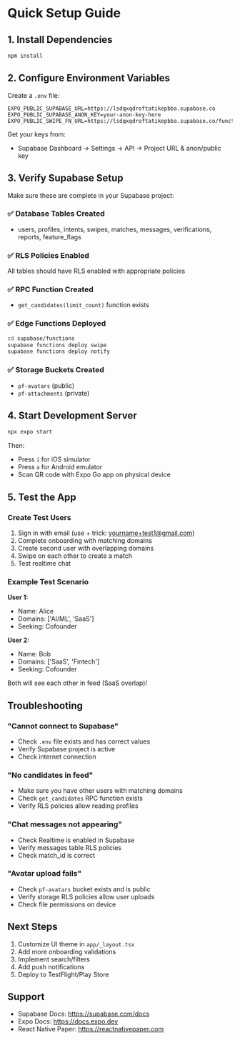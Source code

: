 # Quick Setup Guide

## 1. Install Dependencies

```bash
npm install
```

## 2. Configure Environment Variables

Create a `.env` file:

```env
EXPO_PUBLIC_SUPABASE_URL=https://lsdqxqdroftatikepbba.supabase.co
EXPO_PUBLIC_SUPABASE_ANON_KEY=your-anon-key-here
EXPO_PUBLIC_SWIPE_FN_URL=https://lsdqxqdroftatikepbba.supabase.co/functions/v1/swipe
```

Get your keys from:
- Supabase Dashboard → Settings → API → Project URL & anon/public key

## 3. Verify Supabase Setup

Make sure these are complete in your Supabase project:

### ✅ Database Tables Created
- users, profiles, intents, swipes, matches, messages, verifications, reports, feature_flags

### ✅ RLS Policies Enabled
All tables should have RLS enabled with appropriate policies

### ✅ RPC Function Created
- `get_candidates(limit_count)` function exists

### ✅ Edge Functions Deployed
```bash
cd supabase/functions
supabase functions deploy swipe
supabase functions deploy notify
```

### ✅ Storage Buckets Created
- `pf-avatars` (public)
- `pf-attachments` (private)

## 4. Start Development Server

```bash
npx expo start
```

Then:
- Press `i` for iOS simulator
- Press `a` for Android emulator
- Scan QR code with Expo Go app on physical device

## 5. Test the App

### Create Test Users
1. Sign in with email (use + trick: yourname+test1@gmail.com)
2. Complete onboarding with matching domains
3. Create second user with overlapping domains
4. Swipe on each other to create a match
5. Test realtime chat

### Example Test Scenario
**User 1:**
- Name: Alice
- Domains: ['AI/ML', 'SaaS']
- Seeking: Cofounder

**User 2:**
- Name: Bob  
- Domains: ['SaaS', 'Fintech']
- Seeking: Cofounder

Both will see each other in feed (SaaS overlap)!

## Troubleshooting

### "Cannot connect to Supabase"
- Check `.env` file exists and has correct values
- Verify Supabase project is active
- Check internet connection

### "No candidates in feed"
- Make sure you have other users with matching domains
- Check `get_candidates` RPC function exists
- Verify RLS policies allow reading profiles

### "Chat messages not appearing"
- Check Realtime is enabled in Supabase
- Verify messages table RLS policies
- Check match_id is correct

### "Avatar upload fails"
- Check `pf-avatars` bucket exists and is public
- Verify storage RLS policies allow user uploads
- Check file permissions on device

## Next Steps

1. Customize UI theme in `app/_layout.tsx`
2. Add more onboarding validations
3. Implement search/filters
4. Add push notifications
5. Deploy to TestFlight/Play Store

## Support

- Supabase Docs: https://supabase.com/docs
- Expo Docs: https://docs.expo.dev
- React Native Paper: https://reactnativepaper.com

